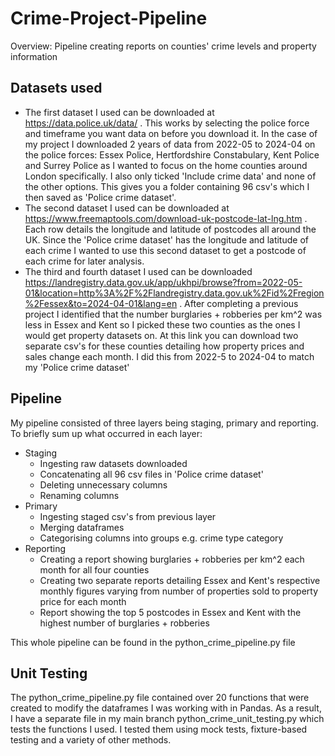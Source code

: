 # Crime-Project-Pipeline
Overview: Pipeline creating reports on counties' crime levels and property information 

## Datasets used 
+ The first dataset I used can be downloaded at https://data.police.uk/data/ . This works by selecting the police force and timeframe you want data on before you download it. In the case of my project I downloaded 2 years of data from 2022-05 to 2024-04 on the police forces: Essex Police, Hertfordshire Constabulary, Kent Police and Surrey Police as I wanted to focus on the home counties around London specifically. I also only ticked 'Include crime data' and none of the other options. This gives you a folder containing 96 csv's which I then saved as 'Police crime dataset'.
+ The second dataset I used can be downloaded at https://www.freemaptools.com/download-uk-postcode-lat-lng.htm . Each row details the longitude and latitude of postcodes all around the UK. Since the 'Police crime dataset' has the longitude and latitude of each crime I wanted to use this second dataset to get a postcode of each crime for later analysis.
+ The third and fourth dataset I used can be downloaded https://landregistry.data.gov.uk/app/ukhpi/browse?from=2022-05-01&location=http%3A%2F%2Flandregistry.data.gov.uk%2Fid%2Fregion%2Fessex&to=2024-04-01&lang=en . After completing a previous project I identified that the number burglaries + robberies per km^2 was less in Essex and Kent so I picked these two counties as the ones I would get property datasets on. At this link you can download two separate csv's for these counties detailing how property prices and sales change each month. I did this from 2022-5 to 2024-04 to match my 'Police crime dataset'

## Pipeline
My pipeline consisted of three layers being staging, primary and reporting. To briefly sum up what occurred in each layer:
+ Staging
    + Ingesting raw datasets downloaded
    + Concatenating all 96 csv files in 'Police crime dataset'
    + Deleting unnecessary columns
    + Renaming columns
+ Primary
    + Ingesting staged csv's from previous layer
    + Merging dataframes
    + Categorising columns into groups e.g. crime type category
+ Reporting
    + Creating a report showing burglaries + robberies per km^2 each month for all four counties
    + Creating two separate reports detailing Essex and Kent's respective monthly figures varying from number of properties sold to property price for each month
    + Report showing the top 5 postcodes in Essex and Kent with the highest number of burglaries + robberies

This whole pipeline can be found in the python_crime_pipeline.py file 

## Unit Testing
The python_crime_pipeline.py file contained over 20 functions that were created to modify the dataframes I was working with in Pandas. As a result, I have a separate file in my main branch python_crime_unit_testing.py which tests the functions I used. I tested them using mock tests, fixture-based testing and a variety of other methods. 
 
